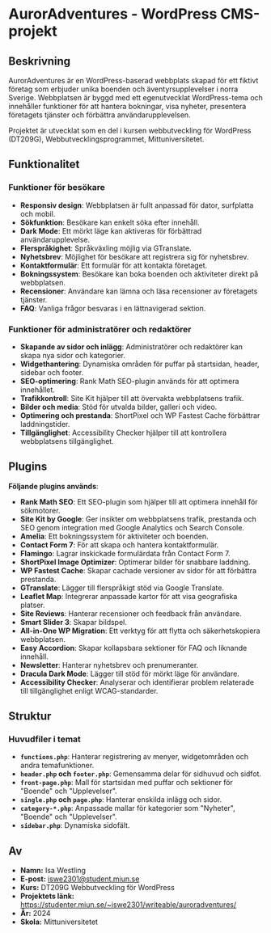 # AurorAdventures - WordPress CMS-projekt
## Beskrivning
AurorAdventures är en WordPress-baserad webbplats skapad för ett fiktivt företag som erbjuder unika boenden och äventyrsupplevelser i norra Sverige. Webbplatsen är byggd med ett egenutvecklat WordPress-tema och innehåller funktioner för att hantera bokningar, visa nyheter, presentera företagets tjänster och förbättra användarupplevelsen.

Projektet är utvecklat som en del i kursen webbutveckling för WordPress (DT209G), Webbutvecklingsprogrammet, Mittuniversitetet.

## Funktionalitet
### **Funktioner för besökare**
- **Responsiv design**: Webbplatsen är fullt anpassad för dator, surfplatta och mobil.
- **Sökfunktion**: Besökare kan enkelt söka efter innehåll.
- **Dark Mode**: Ett mörkt läge kan aktiveras för förbättrad användarupplevelse.
- **Flerspråkighet**: Språkväxling möjlig via GTranslate.
- **Nyhetsbrev**: Möjlighet för besökare att registrera sig för nyhetsbrev.
- **Kontaktformulär**: Ett formulär för att kontakta företaget.
- **Bokningssystem**: Besökare kan boka boenden och aktiviteter direkt på webbplatsen.
- **Recensioner**: Användare kan lämna och läsa recensioner av företagets tjänster.
- **FAQ**: Vanliga frågor besvaras i en lättnavigerad sektion.

### **Funktioner för administratörer och redaktörer**
- **Skapande av sidor och inlägg**: Administratörer och redaktörer kan skapa nya sidor och kategorier.
- **Widgethantering**: Dynamiska områden för puffar på startsidan, header, sidebar och footer.
- **SEO-optimering**: Rank Math SEO-plugin används för att optimera innehållet.
- **Trafikkontroll**: Site Kit hjälper till att övervakta webbplatsens trafik.
- **Bilder och media**: Stöd för utvalda bilder, galleri och video.
- **Optimering och prestanda**: ShortPixel och WP Fastest Cache förbättrar laddningstider.
- **Tillgänglighet**: Accessibility Checker hjälper till att kontrollera webbplatsens tillgänglighet.

## Plugins
**Följande plugins används**:
- **Rank Math SEO**: Ett SEO-plugin som hjälper till att optimera innehåll för sökmotorer.
- **Site Kit by Google**: Ger insikter om webbplatsens trafik, prestanda och SEO genom integration med Google Analytics och Search Console.
- **Amelia**: Ett bokningssystem för aktiviteter och boenden.
- **Contact Form 7**: För att skapa och hantera kontaktformulär.
- **Flamingo**: Lagrar inskickade formulärdata från Contact Form 7.
- **ShortPixel Image Optimizer**: Optimerar bilder för snabbare laddning.
- **WP Fastest Cache**: Skapar cachade versioner av sidor för att förbättra prestanda.
- **GTranslate**: Lägger till flerspråkigt stöd via Google Translate.
- **Leaflet Map**: Integrerar anpassade kartor för att visa geografiska platser.
- **Site Reviews**: Hanterar recensioner och feedback från användare.
- **Smart Slider 3**: Skapar bildspel.
- **All-in-One WP Migration**: Ett verktyg för att flytta och säkerhetskopiera webbplatsen.
- **Easy Accordion**: Skapar kollapsbara sektioner för FAQ och liknande innehåll.
- **Newsletter**: Hanterar nyhetsbrev och prenumeranter.
- **Dracula Dark Mode**: Lägger till stöd för mörkt läge för användare.
- **Accessibility Checker**: Analyserar och identifierar problem relaterade till tillgänglighet enligt WCAG-standarder.

## Struktur
### **Huvudfiler i temat**
- **`functions.php`**: Hanterar registrering av menyer, widgetområden och andra temafunktioner.
- **`header.php` och `footer.php`**: Gemensamma delar för sidhuvud och sidfot.
- **`front-page.php`**: Mall för startsidan med puffar och sektioner för "Boende" och "Upplevelser".
- **`single.php` och `page.php`**: Hanterar enskilda inlägg och sidor.
- **`category-*.php`**: Anpassade mallar för kategorier som "Nyheter", "Boende" och "Upplevelser".
- **`sidebar.php`**: Dynamiska sidofält.

## Av
- **Namn:** Isa Westling
- **E-post:** iswe2301@student.miun.se
- **Kurs:** DT209G  Webbutveckling för WordPress
- **Projektets länk:** https://studenter.miun.se/~iswe2301/writeable/auroradventures/
- **År:** 2024
- **Skola:** Mittuniversitetet